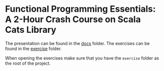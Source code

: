 # Functional Programming Essentials: A 2-Hour Crash Course on Scala Cats Library

The presentation can be found in the [docs](docs) folder.
The exercises can be found in the [exercise](exercise) folder.

When opening the exercises make sure that you have the `exercise` folder as the root of the project.
